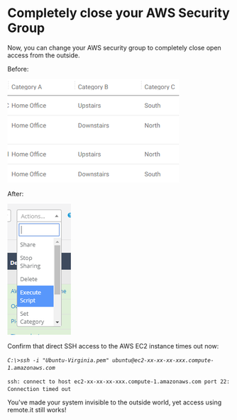 # Completely close your AWS Security Group

Now, you can change your AWS security group to completely close open access from the outside.

Before:

![](../../.gitbook/assets/image%20%28501%29.png)

After:

![](../../.gitbook/assets/image%20%28184%29.png)

Confirm that direct SSH access to the AWS EC2 instance times out now:

_`C:\>ssh -i "Ubuntu-Virginia.pem" ubuntu@ec2-xx-xx-xx-xxx.compute-1.amazonaws.com`_ 

`ssh: connect to host ec2-xx-xx-xx-xxx.compute-1.amazonaws.com port 22: Connection timed out`

You've made your system invisible to the outside world, yet access using remote.it still works!



